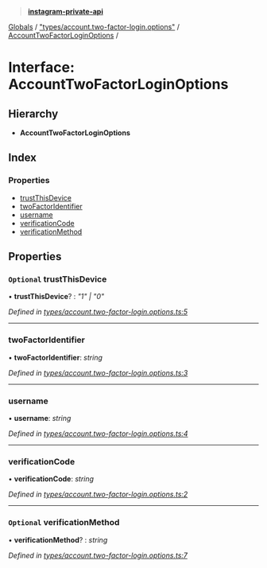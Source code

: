 > **[instagram-private-api](../README.md)**

[Globals](../README.md) / ["types/account.two-factor-login.options"](../modules/_types_account_two_factor_login_options_.md) / [AccountTwoFactorLoginOptions](_types_account_two_factor_login_options_.accounttwofactorloginoptions.md) /

# Interface: AccountTwoFactorLoginOptions

## Hierarchy

* **AccountTwoFactorLoginOptions**

## Index

### Properties

* [trustThisDevice](_types_account_two_factor_login_options_.accounttwofactorloginoptions.md#optional-trustthisdevice)
* [twoFactorIdentifier](_types_account_two_factor_login_options_.accounttwofactorloginoptions.md#twofactoridentifier)
* [username](_types_account_two_factor_login_options_.accounttwofactorloginoptions.md#username)
* [verificationCode](_types_account_two_factor_login_options_.accounttwofactorloginoptions.md#verificationcode)
* [verificationMethod](_types_account_two_factor_login_options_.accounttwofactorloginoptions.md#optional-verificationmethod)

## Properties

### `Optional` trustThisDevice

• **trustThisDevice**? : *"1" | "0"*

*Defined in [types/account.two-factor-login.options.ts:5](https://github.com/dilame/instagram-private-api/blob/01eb399/src/types/account.two-factor-login.options.ts#L5)*

___

###  twoFactorIdentifier

• **twoFactorIdentifier**: *string*

*Defined in [types/account.two-factor-login.options.ts:3](https://github.com/dilame/instagram-private-api/blob/01eb399/src/types/account.two-factor-login.options.ts#L3)*

___

###  username

• **username**: *string*

*Defined in [types/account.two-factor-login.options.ts:4](https://github.com/dilame/instagram-private-api/blob/01eb399/src/types/account.two-factor-login.options.ts#L4)*

___

###  verificationCode

• **verificationCode**: *string*

*Defined in [types/account.two-factor-login.options.ts:2](https://github.com/dilame/instagram-private-api/blob/01eb399/src/types/account.two-factor-login.options.ts#L2)*

___

### `Optional` verificationMethod

• **verificationMethod**? : *string*

*Defined in [types/account.two-factor-login.options.ts:7](https://github.com/dilame/instagram-private-api/blob/01eb399/src/types/account.two-factor-login.options.ts#L7)*